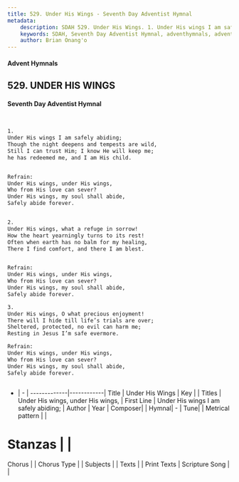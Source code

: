 ```yaml
---
title: 529. Under His Wings - Seventh Day Adventist Hymnal
metadata:
    description: SDAH 529. Under His Wings. 1. Under His wings I am safely abiding; Though the night deepens and tempests are wild, Still I can trust Him; I know He will keep me; he has redeemed me, and I am His child. 
    keywords: SDAH, Seventh Day Adventist Hymnal, adventhymnals, advent hymnals, Under His Wings, Under His wings I am safely abiding; ,Under His wings, under His wings,
    author: Brian Onang'o
---
```


#### Advent Hymnals
## 529. UNDER HIS WINGS
#### Seventh Day Adventist Hymnal

```txt


1.
Under His wings I am safely abiding;
Though the night deepens and tempests are wild,
Still I can trust Him; I know He will keep me;
he has redeemed me, and I am His child.


Refrain:
Under His wings, under His wings,
Who from His love can sever?
Under His wings, my soul shall abide,
Safely abide forever.


2.
Under His wings, what a refuge in sorrow!
How the heart yearningly turns to its rest!
Often when earth has no balm for my healing,
There I find comfort, and there I am blest.


Refrain:
Under His wings, under His wings,
Who from His love can sever?
Under His wings, my soul shall abide,
Safely abide forever.

3.
Under His wings, O what precious enjoyment!
There will I hide till life’s trials are over;
Sheltered, protected, no evil can harm me;
Resting in Jesus I’m safe evermore.

Refrain:
Under His wings, under His wings,
Who from His love can sever?
Under His wings, my soul shall abide,
Safely abide forever.



```

- |   -  |
-------------|------------|
Title | Under His Wings |
Key |  |
Titles | Under His wings, under His wings, |
First Line | Under His wings I am safely abiding; |
Author | 
Year | 
Composer|  |
Hymnal|  - |
Tune|  |
Metrical pattern | |
# Stanzas |  |
Chorus |  |
Chorus Type |  |
Subjects |  |
Texts |  |
Print Texts | 
Scripture Song |  |
  
